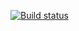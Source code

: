 [![Build status](https://ci.appveyor.com/api/projects/status/afs2leau82wdp7ap?svg=true)](https://ci.appveyor.com/project/Mendoza911/aqa-5)